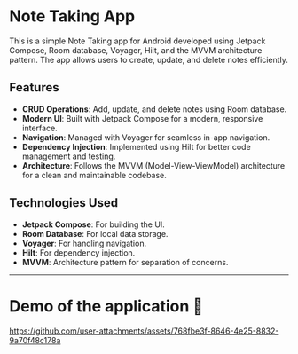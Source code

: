 # Note Taking App

This is a simple Note Taking app for Android developed using Jetpack Compose, Room database, Voyager, Hilt, and the MVVM architecture pattern. The app allows users to create, update, and delete notes efficiently.

## Features
- **CRUD Operations**: Add, update, and delete notes using Room database.
- **Modern UI**: Built with Jetpack Compose for a modern, responsive interface.
- **Navigation**: Managed with Voyager for seamless in-app navigation.
- **Dependency Injection**: Implemented using Hilt for better code management and testing.
- **Architecture**: Follows the MVVM (Model-View-ViewModel) architecture for a clean and maintainable codebase.

## Technologies Used
- **Jetpack Compose**: For building the UI.
- **Room Database**: For local data storage.
- **Voyager**: For handling navigation.
- **Hilt**: For dependency injection.
- **MVVM**: Architecture pattern for separation of concerns.
-----------------------------------------------------------------------------------------------------------------------------------------------------------------------------------------------------------------------

# Demo of the application 🎥

https://github.com/user-attachments/assets/768fbe3f-8646-4e25-8832-9a70f48c178a




